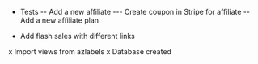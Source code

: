 - Tests
-- Add a new affiliate
--- Create coupon in Stripe for affiliate
-- Add a new affiliate plan

- Add flash sales with different links


x Import views from azlabels
x Database created
